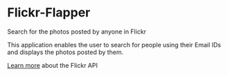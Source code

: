 Flickr-Flapper
==========================

Search for the photos posted by anyone in Flickr

This application enables the user to search for people using their Email IDs and displays the photos posted by them.

[Learn more](https://www.flickr.com/services/developer/api/) about the Flickr API
